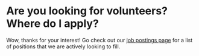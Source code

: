 # **Are you looking for volunteers? Where do I apply?**

Wow, thanks for your interest!  Go check out our [job postings page][1] for a list of positions that we are actively looking to fill.

[1]: /jobs
